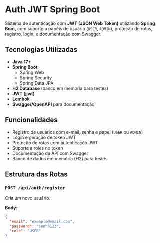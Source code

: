 # Auth JWT Spring Boot

Sistema de autenticação com **JWT (JSON Web Token)** utilizando **Spring Boot**, com suporte a papéis de usuário (`USER`, `ADMIN`), proteção de rotas, registro, login, e documentação com Swagger.

## Tecnologias Utilizadas

- **Java 17+**
- **Spring Boot**
    - Spring Web
    - Spring Security
    - Spring Data JPA
- **H2 Database** (banco em memória para testes)
- **JWT (jjwt)**
- **Lombok**
- **Swagger/OpenAPI** para documentação

## Funcionalidades

- Registro de usuários com e-mail, senha e papel (`USER` ou `ADMIN`)
- Login e geração de token JWT
- Proteção de rotas com autenticação JWT
- Suporte a roles no token
- Documentação da API com Swagger
- Banco de dados em memória (H2) para testes

## Estrutura das Rotas

### `POST /api/auth/register`
Cria um novo usuário.

**Body:**
```json
{
  "email": "exemplo@email.com",
  "password": "senha123",
  "role": "USER"
}
